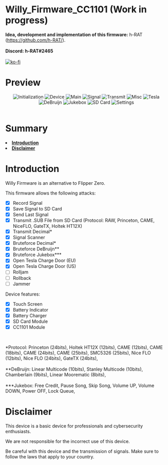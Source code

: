 # Willy_Firmware_CC1101 (Work in progress)

<strong>Idea, development and implementation of this firmware:</strong> h-RAT (https://github.com/h-RAT/).
<br><br>
<strong>Discord: h-RAT#2465</strong>
<br><br>
[![ko-fi](https://ko-fi.com/img/githubbutton_sm.svg)](https://ko-fi.com/Y8Y1L3OUQ)

# Preview
<div align="center">
  <img src="https://raw.githubusercontent.com/h-RAT/Willy_Firmware_CC1101/main/Image/Initialization.png" alt="Initialization"> 
  <img src="https://raw.githubusercontent.com/h-RAT/Willy_Firmware_CC1101/main/Image/Device.png" alt="Device">
  <img src="https://raw.githubusercontent.com/h-RAT/Willy_Firmware_CC1101/main/Image/Main.png" alt="Main">
  <img src="https://raw.githubusercontent.com/h-RAT/Willy_Firmware_CC1101/main/Image/Signal.png" alt="Signal">
  <img src="https://raw.githubusercontent.com/h-RAT/Willy_Firmware_CC1101/main/Image/Transmit.png" alt="Transmit">
  <img src="https://raw.githubusercontent.com/h-RAT/Willy_Firmware_CC1101/main/Image/Misc.png" alt="Misc">
  <img src="https://raw.githubusercontent.com/h-RAT/Willy_Firmware_CC1101/main/Image/Tesla.png" alt="Tesla">
  <img src="https://raw.githubusercontent.com/h-RAT/Willy_Firmware_CC1101/main/Image/DeBruijn.png" alt="DeBruijn">
  <img src="https://raw.githubusercontent.com/h-RAT/Willy_Firmware_CC1101/main/Image/Jukebox.png" alt="Jukebox">
  <img src="https://raw.githubusercontent.com/h-RAT/Willy_Firmware_CC1101/main/Image/SD.png" alt="SD Card">
  <img src="https://raw.githubusercontent.com/h-RAT/Willy_Firmware_CC1101/main/Image/Settings.png" alt="Settings">
</div>

<br>

# Summary
<li><strong><a href="#introduciton">Introduction</a></strong></li>
<li><strong><a href="#disclaimer">Disclaimer</a></strong></li>

# Introduction<a id="introduction"></a>
Willy Firmware is an alternative to Flipper Zero.

This firmware allows the following attacks:
- [x] Record Signal
- [x] Save Signal to SD Card
- [x] Send Last Signal
- [x] Transmit .SUB File from SD Card (Protocol: RAW, Princeton, CAME, NiceFLO, GateTX, Holtek HT12X)
- [x] Transmit Decimal*
- [x] Signal Scanner
- [x] Bruteforce Decimal*
- [x] Bruteforce DeBruijn**
- [x] Bruteforce Jukebox***
- [x] Open Tesla Charge Door (EU)
- [x] Open Tesla Charge Door (US)
- [ ] Rolljam
- [ ] Rollback
- [ ] Jammer

Device features:
- [x] Touch Screen
- [x] Battery Indicator
- [x] Battery Charger
- [x] SD Card Module
- [x] CC1101 Module

<br>

*Protocol: Princeton (24bits), Holtek HT12X (12bits), CAME (12bits), CAME (18bits), CAME (24bits), CAME (25bits), SMC5326 (25bits), Nice FLO (12bits), Nice FLO (24bits), GateTX (24bits),
<br><br>
**DeBruijn: Linear Multicode (10bits), Stanley Multicode (10bits), Chamberlain (9bits), Linear Moorematic (8bits),
<br><br>
***Jukebox: Free Credit, Pause Song, Skip Song, Volume UP, Volume DOWN, Power OFF, Lock Queue,

# Disclaimer<a id="disclaimer"></a>

This device is a basic device for professionals and cybersecurity enthusiasts.

We are not responsible for the incorrect use of this device.

Be careful with this device and the transmission of signals. Make sure to follow the laws that apply to your country.
